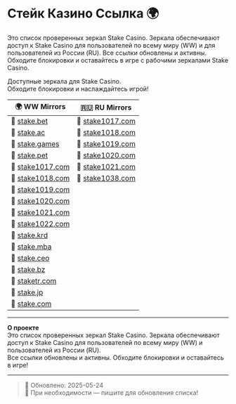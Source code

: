 # Стейк Казино Ссылка 🌍

Это список проверенных зеркал Stake Casino. Зеркала обеспечивают доступ к Stake Casino для пользователей по всему миру (WW) и для пользователей из России (RU). Все ссылки обновлены и активны. Обходите блокировки и оставайтесь в игре с рабочими зеркалами Stake Casino.

Доступные зеркала для Stake Casino.  
Обходите блокировки и наслаждайтесь игрой!

| 🌍 **WW Mirrors**                               | 🇷🇺 **RU Mirrors**                              |
|-------------------------------------------------|-------------------------------------------------|
| 🔗 [stake.bet](https://stake.bet/?c=ghvbzuiT)    | 🔗 [stake1017.com](https://stake1017.com/?c=ghvbzuiT)  |
| 🔗 [stake.ac](https://stake.ac/?c=ghvbzuiT)      | 🔗 [stake1018.com](https://stake1018.com/?c=ghvbzuiT)  |
| 🔗 [stake.games](https://stake.games/?c=ghvbzuiT) | 🔗 [stake1019.com](https://stake1019.com/?c=ghvbzuiT)  |
| 🔗 [stake.pet](https://stake.pet/?c=ghvbzuiT)    | 🔗 [stake1020.com](https://stake1020.com/?c=ghvbzuiT)  |
| 🔗 [stake1017.com](https://stake1017.com/?c=ghvbzuiT) | 🔗 [stake1021.com](https://stake1021.com/?c=ghvbzuiT)  |
| 🔗 [stake1018.com](https://stake1018.com/?c=ghvbzuiT) | 🔗 [stake1038.com](https://stake1038.com/?c=ghvbzuiT)  |
| 🔗 [stake1019.com](https://stake1019.com/?c=ghvbzuiT) |                                                 |
| 🔗 [stake1020.com](https://stake1020.com/?c=ghvbzuiT) |                                                 |
| 🔗 [stake1021.com](https://stake1021.com/?c=ghvbzuiT) |                                                 |
| 🔗 [stake1022.com](https://stake1022.com/?c=ghvbzuiT) |                                                 |
| 🔗 [stake.krd](https://stake.krd/?c=ghvbzuiT)    |                                                 |
| 🔗 [stake.mba](https://stake.mba/?c=ghvbzuiT)    |                                                 |
| 🔗 [stake.ceo](https://stake.ceo/?c=ghvbzuiT)    |                                                 |
| 🔗 [stake.bz](https://stake.bz/?c=ghvbzuiT)      |                                                 |
| 🔗 [staketr.com](https://staketr.com/?c=ghvbzuiT) |                                                 |
| 🔗 [stake.jp](https://stake.jp/?c=ghvbzuiT)      |                                                 |
| 🔗 [stake.com](https://stake.com/?c=ghvbzuiT)    |                                                 |

---

**О проекте**  
Это список проверенных зеркал Stake Casino. Зеркала обеспечивают доступ к Stake Casino для пользователей по всему миру (WW) и пользователей из России (RU).  
Все ссылки обновлены и активны. Обходите блокировки и оставайтесь в игре!

---

> 📝 Обновлено: 2025-05-24  
> 🔗 При необходимости — пишите для обновления списка!

